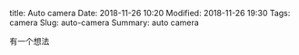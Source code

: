 title: Auto camera
Date: 2018-11-26 10:20
Modified: 2018-11-26 19:30
Tags: camera
Slug: auto-camera 
Summary: auto camera

有一个想法

